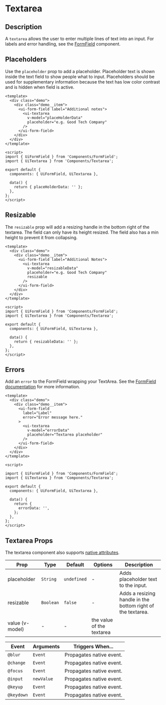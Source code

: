 # Textarea

## Description
A `textarea` allows the user to enter multiple lines of text into an input. For labels and error handling, see the [FormField](/documentation/form-field) component.

## Placeholders
Use the `placeholder` prop to add a placeholder. Placeholder text is shown inside the text field to show people what to input. Placeholders should be used for supplementary information because the text has low color contrast and is hidden when field is active.

```vue
<template>
  <div class="demo">
    <div class="demo__item">
      <ui-form-field label="Additional notes">
        <ui-textarea
          v-model="placeHolderData"
          placeholder="e.g. Good Tech Company"
        />
      </ui-form-field>
    </div>
  </div>
</template>

<script>
import { UiFormField } from 'Components/FormField';
import { UiTextarea } from 'Components/Textarea';

export default {
  components: { UiFormField, UiTextarea },

  data() {
    return { placeHolderData: '' };
  },
};
</script>
```

## Resizable
The `resizable` prop will add a resizing handle in the bottom right of the textarea. The field can only have its height resized. The field also has a min height to prevent it from collapsing.

```vue
<template>
  <div class="demo">
    <div class="demo__item">
      <ui-form-field label="Additional Notes">
        <ui-textarea
          v-model="resizableData"
          placeholder="e.g. Good Tech Company"
          resizable
        />
      </ui-form-field>
    </div>
  </div>
</template>

<script>
import { UiFormField } from 'Components/FormField';
import { UiTextarea } from 'Components/Textarea';

export default {
  components: { UiFormField, UiTextarea },

  data() {
    return { resizableData: '' };
  },
};
</script>
```

## Errors
Add an `error` to the FormField wrapping your TextArea. See the [FormField documentation](/documentation/form-field) for more information.

```vue
<template>
  <div class="demo">
    <div class="demo__item">
      <ui-form-field
        label="Label"
        error="Error message here."
      >
        <ui-textarea
          v-model="errorData"
          placeholder="Textarea placeholder"
        />
      </ui-form-field>
    </div>
  </div>
</template>

<script>

import { UiFormField } from 'Components/FormField';
import { UiTextarea } from 'Components/Textarea';

export default {
  components: { UiFormField, UiTextarea },

  data() {
    return {
      errorData: '',
    };
  },
};
</script>
```

## Textarea Props
The textarea component also supports [native attributes](https://developer.mozilla.org/en-US/docs/Web/HTML/Element/textarea).

| Prop | Type | Default | Options | Description |
| ---- | ---- | ------- | ------- | ----------- |
| placeholder | `String` | `undefined` | - | Adds placeholder text to the input. |
| resizable | `Boolean` | `false` | - | Adds a resizing handle in the bottom right of the textarea. |
| value (v-model) | - | - | the value of the textarea |

| Event | Arguments | Triggers When... |
| ----- | --------- | ---------------- |
| `@blur` | `Event` | Propagates native event. |
| `@change` | `Event` | Propagates native event. |
| `@focus` | `Event` | Propagates native event. |
| `@input` | `newValue` | Propagates native event. |
| `@keyup` | `Event` | Propagates native event. |
| `@keydown` | `Event` | Propagates native event. |

